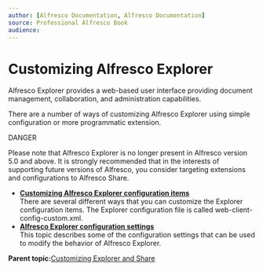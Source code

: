 ```yaml
---
author: [Alfresco Documentation, Alfresco Documentation]
source: Professional Alfresco Book
audience: 
---
```


# Customizing Alfresco Explorer

Alfresco Explorer provides a web-based user interface providing document management, collaboration, and administration capabilities.

There are a number of ways of customizing Alfresco Explorer using simple configuration or more programmatic extension.

DANGER

Please note that Alfresco Explorer is no longer present in Alfresco version 5.0 and above. It is strongly recommended that in the interests of supporting future versions of Alfresco, you consider targeting extensions and configurations to Alfresco Share.

-   **[Customizing Alfresco Explorer configuration items](../tasks/webclient-customize.md)**  
There are several different ways that you can customize the Explorer configuration items. The Explorer configuration file is called web-client-config-custom.xml.
-   **[Alfresco Explorer configuration settings](../tasks/explorer-config-settings.md)**  
This topic describes some of the configuration settings that can be used to modify the behavior of Alfresco Explorer.

**Parent topic:**[Customizing Explorer and Share](../concepts/ch-customize.md)

